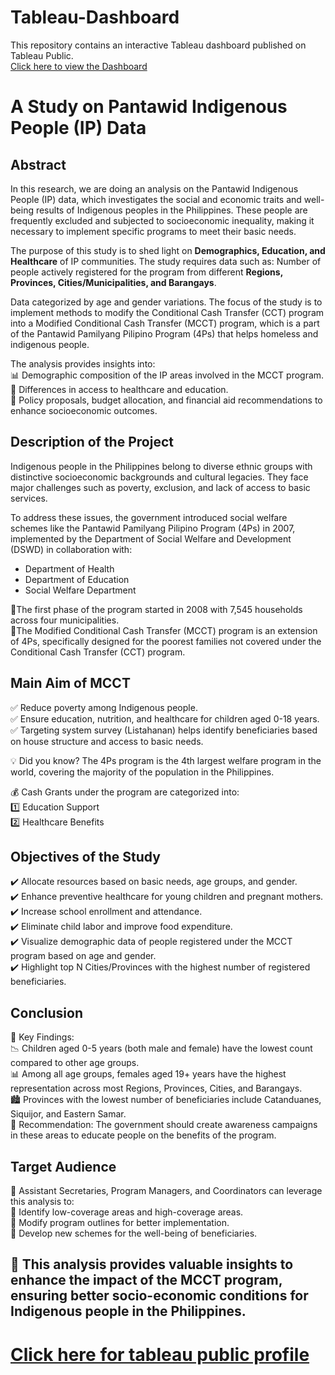 # Tableau-Dashboard
This repository contains an interactive Tableau dashboard published on Tableau Public.                                                                                        
[Click here to view the Dashboard](https://public.tableau.com/views/PhilippinesMCCTProgramDashboard/Dashboard1?:language=en-US&:sid=&:redirect=auth&:display_count=n&:origin=viz_share_link)

# A Study on Pantawid Indigenous People (IP) Data
## Abstract
In this research, we are doing an analysis on the Pantawid Indigenous People (IP) data, which investigates the social and economic traits and well-being results of Indigenous peoples in the Philippines. These people are frequently excluded and subjected to socioeconomic inequality, making it necessary to implement specific programs to meet their basic needs.

The purpose of this study is to shed light on **Demographics, Education, and Healthcare** of IP communities. The study requires data such as: Number of people actively registered for the program from different **Regions, Provinces, Cities/Municipalities, and Barangays**.

Data categorized by age and gender variations.
The focus of the study is to implement methods to modify the Conditional Cash Transfer (CCT) program into a Modified Conditional Cash Transfer (MCCT) program, which is a part of the Pantawid Pamilyang Pilipino Program (4Ps) that helps homeless and indigenous people.

The analysis provides insights into:                                                                                                                                
📊 Demographic composition of the IP areas involved in the MCCT program.                                                                                
🏥 Differences in access to healthcare and education.                                                                                                            
📢 Policy proposals, budget allocation, and financial aid recommendations to enhance socioeconomic outcomes.                                                              

## Description of the Project
Indigenous people in the Philippines belong to diverse ethnic groups with distinctive socioeconomic backgrounds and cultural legacies. They face major challenges such as poverty, exclusion, and lack of access to basic services.

To address these issues, the government introduced social welfare schemes like the Pantawid Pamilyang Pilipino Program (4Ps) in 2007, implemented by the Department of Social Welfare and Development (DSWD) in collaboration with:

- Department of Health
- Department of Education
- Social Welfare Department
  
🔹The first phase of the program started in 2008 with 7,545 households across four municipalities.                                                                   
🔹The Modified Conditional Cash Transfer (MCCT) program is an extension of 4Ps, specifically designed for the poorest families not covered under the Conditional Cash Transfer (CCT) program.

## Main Aim of MCCT                                                                                                      
✅ Reduce poverty among Indigenous people.                                                                                
✅ Ensure education, nutrition, and healthcare for children aged 0-18 years.                                                       
✅ Targeting system survey (Listahanan) helps identify beneficiaries based on house structure and access to basic needs.

💡 Did you know? The 4Ps program is the 4th largest welfare program in the world, covering the majority of the population in the Philippines.

💰 Cash Grants under the program are categorized into:                                                                                                         
1️⃣ Education Support                                                                                                                                             
2️⃣ Healthcare Benefits

## Objectives of the Study                                                                                                                           
✔️ Allocate resources based on basic needs, age groups, and gender.                                                                           
✔️ Enhance preventive healthcare for young children and pregnant mothers.                                                                           
✔️ Increase school enrollment and attendance.                                                                                                                          
✔️ Eliminate child labor and improve food expenditure.                                                                                                       
✔️ Visualize demographic data of people registered under the MCCT program based on age and gender.                                                             
✔️ Highlight top N Cities/Provinces with the highest number of registered beneficiaries.                                                                           

## Conclusion                                                                                                                                                         
📌 Key Findings:                                                                                                                                             
📉 Children aged 0-5 years (both male and female) have the lowest count compared to other age groups.                                                             
📊 Among all age groups, females aged 19+ years have the highest representation across most Regions, Provinces, Cities, and Barangays.                                   
🏙️ Provinces with the lowest number of beneficiaries include Catanduanes, Siquijor, and Eastern Samar.                                                             
📢 Recommendation: The government should create awareness campaigns in these areas to educate people on the benefits of the program.                                     

## Target Audience                                                                                                                                         
🎯 Assistant Secretaries, Program Managers, and Coordinators can leverage this analysis to:                                                                      
🔹 Identify low-coverage areas and high-coverage areas.                                                             
🔹 Modify program outlines for better implementation.                                                                                         
🔹 Develop new schemes for the well-being of beneficiaries.                                                                                                           

## 🚀 This analysis provides valuable insights to enhance the impact of the MCCT program, ensuring better socio-economic conditions for Indigenous people in the Philippines.

# [Click here for tableau public profile](https://public.tableau.com/app/profile/rakesh.sarma.karra/vizzes)

